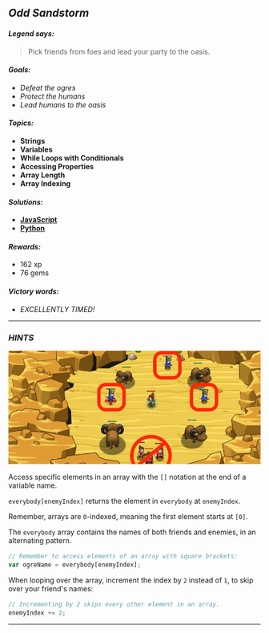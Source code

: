 ## _Odd Sandstorm_

#### _Legend says:_
> Pick friends from foes and lead your party to the oasis.

#### _Goals:_
+ _Defeat the ogres_
+ _Protect the humans_
+ _Lead humans to the oasis_

#### _Topics:_
+ **Strings**
+ **Variables**
+ **While Loops with Conditionals**
+ **Accessing Properties**
+ **Array Length**
+ **Array Indexing**

#### _Solutions:_
+ **[JavaScript](oddSandstorm.js)**
+ **[Python](odd_sandstorm.py)**

#### _Rewards:_
+ 162 xp
+ 76 gems

#### _Victory words:_
+ _EXCELLENTLY TIMED!_

___

### _HINTS_

![](img/odd_sandstorm.jpeg)

Access specific elements in an array with the `[]` notation at the end of a variable name.

`everybody[enemyIndex]` returns the element in `everybody` at `enemyIndex`.

Remember, arrays are `0`-indexed, meaning the first element starts at `[0]`.

The `everybody` array contains the names of both friends and enemies, in an alternating pattern.

```javascript
// Remember to access elements of an array with square brackets:
var ogreName = everybody[enemyIndex];
```

When looping over the array, increment the index by `2` instead of `1`, to skip over your friend's names:

```javascript
// Incrementing by 2 skips every other element in an array.
enemyIndex += 2;
```

___
